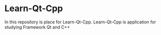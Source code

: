 # Learn-Qt-Cpp
In this repository is place for Learn-Qt-Cpp. Learn-Qt-Cpp is application for studying Framework Qt and C++
